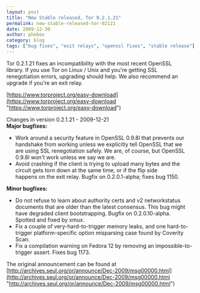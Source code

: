```yaml
---
layout: post
title: "New Stable released, Tor 0.2.1.21"
permalink: new-stable-released-tor-02121
date: 2009-12-30
author: phobos
category: blog
tags: ["bug fixes", "exit relays", "openssl fixes", "stable release"]
---
```


Tor 0.2.1.21 fixes an incompatibility with the most recent OpenSSL  
library. If you use Tor on Linux / Unix and you're getting SSL  
renegotiation errors, upgrading should help. We also recommend an  
upgrade if you're an exit relay.

[https://www.torproject.org/easy-download](https://www.torproject.org/easy-download "https://www.torproject.org/easy-download")

Changes in version 0.2.1.21 - 2009-12-21  
**Major bugfixes:**

- Work around a security feature in OpenSSL 0.9.8l that prevents our  
 handshake from working unless we explicitly tell OpenSSL that we  
 are using SSL renegotiation safely. We are, of course, but OpenSSL  
 0.9.8l won't work unless we say we are.
- Avoid crashing if the client is trying to upload many bytes and the  
 circuit gets torn down at the same time, or if the flip side  
 happens on the exit relay. Bugfix on 0.2.0.1-alpha; fixes bug 1150.

**Minor bugfixes:**

- Do not refuse to learn about authority certs and v2 networkstatus  
 documents that are older than the latest consensus. This bug might  
 have degraded client bootstrapping. Bugfix on 0.2.0.10-alpha.  
 Spotted and fixed by xmux.
- Fix a couple of very-hard-to-trigger memory leaks, and one hard-to-  
 trigger platform-specific option misparsing case found by Coverity  
 Scan.
- Fix a compilation warning on Fedora 12 by removing an impossible-to-  
 trigger assert. Fixes bug 1173.

The original announcement can be found at [http://archives.seul.org/or/announce/Dec-2009/msg00000.html](http://archives.seul.org/or/announce/Dec-2009/msg00000.html "http://archives.seul.org/or/announce/Dec-2009/msg00000.html")

